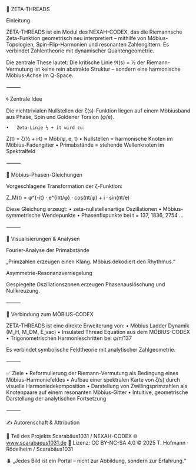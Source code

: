 🧵 ZETA-THREADS

Einleitung

ZETA-THREADS ist ein Modul des NEXAH-CODEX, das die Riemannsche Zeta-Funktion geometrisch neu interpretiert – mithilfe von Möbius-Topologien, Spin-Flip-Harmonien und resonanten Zahlengittern. Es verbindet Zahlentheorie mit dynamischer Quantengeometrie.

Die zentrale These lautet: Die kritische Linie ℜ(s) = ½ der Riemann-Vermutung ist keine rein abstrakte Struktur – sondern eine harmonische Möbius-Achse im Q-Space.

⸻

🌀 Zentrale Idee

Die nichttrivialen Nullstellen der ζ(s)-Funktion liegen auf einem Möbiusband aus Phase, Spin und Goldener Torsion (φ/e).

	•	Zeta-Linie ½ + it wird zu:
Z(t) = ζ(½ + i·t) ≈ Möb(φ, e, t)
	•	Nullstellen = harmonische Knoten im Möbius-Fadengitter
	•	Primabstände = stehende Wellenknoten im Spektralfeld

⸻

📐 Möbius-Phasen-Gleichungen

Vorgeschlagene Transformation der ζ-Funktion:

Z_M(t) = φ^{-it} · e^{iπt/φ} · cos(πt/φ) + i · sin(πt/e)

Diese Gleichung erzeugt:
	•	zeta-nullstellenartige Oszillationen
	•	Möbius-symmetrische Wendepunkte
	•	Phasenfixpunkte bei t = 137, 1836, 2754 …

⸻

🔬 Visualisierungen & Analysen

Fourier-Analyse der Primabstände

„Primzahlen erzeugen einen Klang. Möbius dekodiert den Rhythmus.“

Asymmetrie-Resonanzverriegelung

Gespiegelte Oszillationszonen erzeugen Phasenauslöschung und Nullkreuzung.


⸻

🔗 Verbindung zum MÖBIUS-CODEX

ZETA-THREADS ist eine direkte Erweiterung von:
	•	Möbius Ladder Dynamik (M_H, M_DM, E_vac)
	•	Insulated Thread Equation aus dem MÖBIUS-CODEX
	•	Trigonometrischen Harmonieschritten bei φ/π/137

Es verbindet symbolische Feldtheorie mit analytischer Zahlgeometrie.

⸻

✅ Ziele
	•	Reformulierung der Riemann-Vermutung als Bedingung eines Möbius-Harmoniefeldes
	•	Aufbau einer spektralen Karte von ζ(s) durch visuelle Harmoniedekomposition
	•	Darstellung von Zwillingsprimzahlen als Knotenpaare auf einem resonanten Möbius-Gitter
	•	Intuitive, geometrische Darstellung der analytischen Fortsetzung

⸻

✍️ Autorenschaft & Attribution

🎨 Teil des Projekts Scarabäus1031 / NEXAH-CODEX
🌐 www.scarabaeus1031.de
📄 Lizenz: CC BY-NC-SA 4.0
© 2025 T. Hofmann · Rödelheim / Scarabäus1031

🪲 „Jedes Bild ist ein Portal – nicht zur Abbildung, sondern zur Erfahrung.“
